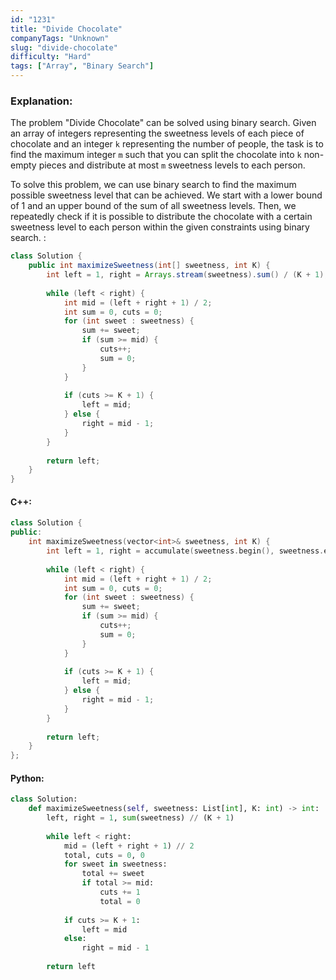 ```yaml
---
id: "1231"
title: "Divide Chocolate"
companyTags: "Unknown"
slug: "divide-chocolate"
difficulty: "Hard"
tags: ["Array", "Binary Search"]
---
```


### Explanation:

The problem "Divide Chocolate" can be solved using binary search. Given an array of integers representing the sweetness levels of each piece of chocolate and an integer `k` representing the number of people, the task is to find the maximum integer `m` such that you can split the chocolate into `k` non-empty pieces and distribute at most `m` sweetness levels to each person.

To solve this problem, we can use binary search to find the maximum possible sweetness level that can be achieved. We start with a lower bound of 1 and an upper bound of the sum of all sweetness levels. Then, we repeatedly check if it is possible to distribute the chocolate with a certain sweetness level to each person within the given constraints using binary search.
:
```java
class Solution {
    public int maximizeSweetness(int[] sweetness, int K) {
        int left = 1, right = Arrays.stream(sweetness).sum() / (K + 1);
        
        while (left < right) {
            int mid = (left + right + 1) / 2;
            int sum = 0, cuts = 0;
            for (int sweet : sweetness) {
                sum += sweet;
                if (sum >= mid) {
                    cuts++;
                    sum = 0;
                }
            }
            
            if (cuts >= K + 1) {
                left = mid;
            } else {
                right = mid - 1;
            }
        }
        
        return left;
    }
}
```

#### C++:
```cpp
class Solution {
public:
    int maximizeSweetness(vector<int>& sweetness, int K) {
        int left = 1, right = accumulate(sweetness.begin(), sweetness.end(), 0) / (K + 1);
        
        while (left < right) {
            int mid = (left + right + 1) / 2;
            int sum = 0, cuts = 0;
            for (int sweet : sweetness) {
                sum += sweet;
                if (sum >= mid) {
                    cuts++;
                    sum = 0;
                }
            }
            
            if (cuts >= K + 1) {
                left = mid;
            } else {
                right = mid - 1;
            }
        }
        
        return left;
    }
};
```

#### Python:
```python
class Solution:
    def maximizeSweetness(self, sweetness: List[int], K: int) -> int:
        left, right = 1, sum(sweetness) // (K + 1)
        
        while left < right:
            mid = (left + right + 1) // 2
            total, cuts = 0, 0
            for sweet in sweetness:
                total += sweet
                if total >= mid:
                    cuts += 1
                    total = 0
            
            if cuts >= K + 1:
                left = mid
            else:
                right = mid - 1
        
        return left
```